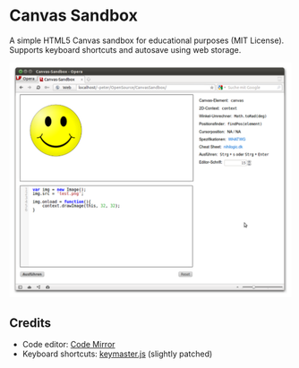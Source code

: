 Canvas Sandbox
==============

A simple HTML5 Canvas sandbox for educational purposes (MIT License). Supports keyboard shortcuts and autosave using web storage.

![Screenshot](https://github.com/SirPepe/CanvasSandbox/raw/master/screenshot.png)

Credits
-------

  * Code editor: [Code Mirror](http://codemirror.net/)
  * Keyboard shortcuts: [keymaster.js](https://github.com/madrobby/keymaster) (slightly patched)
